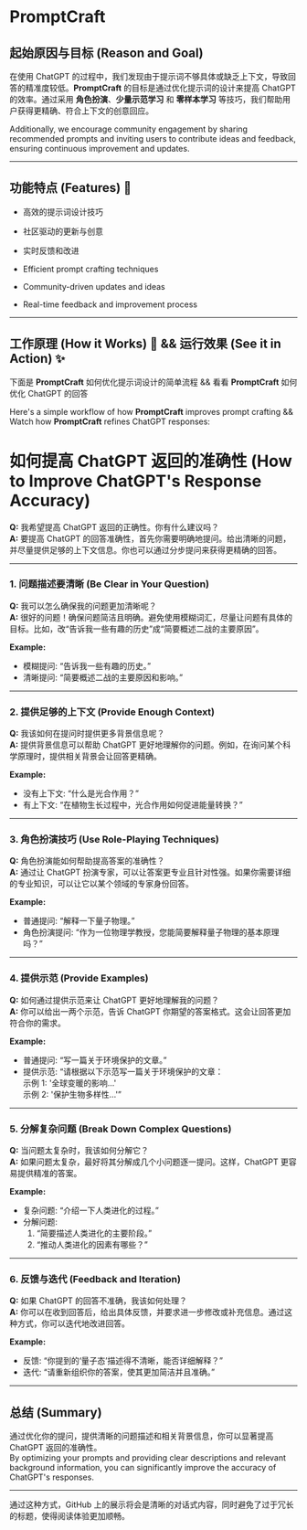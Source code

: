 # PromptCraft

## 起始原因与目标 (Reason and Goal)
在使用 ChatGPT 的过程中，我们发现由于提示词不够具体或缺乏上下文，导致回答的精准度较低。**PromptCraft** 的目标是通过优化提示词的设计来提高 ChatGPT 的效率。通过采用 **角色扮演**、**少量示范学习** 和 **零样本学习** 等技巧，我们帮助用户获得更精确、符合上下文的创意回应。

Additionally, we encourage community engagement by sharing recommended prompts and inviting users to contribute ideas and feedback, ensuring continuous improvement and updates.

---

## 功能特点 (Features) 🚀
- 高效的提示词设计技巧
- 社区驱动的更新与创意
- 实时反馈和改进

- Efficient prompt crafting techniques
- Community-driven updates and ideas
- Real-time feedback and improvement process

---

## 工作原理 (How it Works) 🎯 && 运行效果 (See it in Action) ✨
下面是 **PromptCraft** 如何优化提示词设计的简单流程   &&   看看 **PromptCraft** 如何优化 ChatGPT 的回答

Here's a simple workflow of how **PromptCraft** improves prompt crafting   &&  Watch how **PromptCraft** refines ChatGPT responses:


# 如何提高 ChatGPT 返回的准确性 (How to Improve ChatGPT's Response Accuracy)

**Q:** 我希望提高 ChatGPT 返回的正确性。你有什么建议吗？  
**A:** 要提高 ChatGPT 的回答准确性，首先你需要明确地提问。给出清晰的问题，并尽量提供足够的上下文信息。你也可以通过分步提问来获得更精确的回答。

---

### 1. 问题描述要清晰 (Be Clear in Your Question)

**Q:** 我可以怎么确保我的问题更加清晰呢？  
**A:** 很好的问题！确保问题简洁且明确。避免使用模糊词汇，尽量让问题有具体的目标。比如，改“告诉我一些有趣的历史”成“简要概述二战的主要原因”。

**Example:**  
- 模糊提问: “告诉我一些有趣的历史。”  
- 清晰提问: “简要概述二战的主要原因和影响。”

---

### 2. 提供足够的上下文 (Provide Enough Context)

**Q:** 我该如何在提问时提供更多背景信息呢？  
**A:** 提供背景信息可以帮助 ChatGPT 更好地理解你的问题。例如，在询问某个科学原理时，提供相关背景会让回答更精确。

**Example:**  
- 没有上下文: “什么是光合作用？”  
- 有上下文: “在植物生长过程中，光合作用如何促进能量转换？”

---

### 3. 角色扮演技巧 (Use Role-Playing Techniques)

**Q:** 角色扮演能如何帮助提高答案的准确性？  
**A:** 通过让 ChatGPT 扮演专家，可以让答案更专业且针对性强。如果你需要详细的专业知识，可以让它以某个领域的专家身份回答。

**Example:**  
- 普通提问: “解释一下量子物理。”  
- 角色扮演提问: “作为一位物理学教授，您能简要解释量子物理的基本原理吗？”

---

### 4. 提供示范 (Provide Examples)

**Q:** 如何通过提供示范来让 ChatGPT 更好地理解我的问题？  
**A:** 你可以给出一两个示范，告诉 ChatGPT 你期望的答案格式。这会让回答更加符合你的需求。

**Example:**  
- 普通提问: “写一篇关于环境保护的文章。”  
- 提供示范: “请根据以下示范写一篇关于环境保护的文章：  
  示例 1: '全球变暖的影响…'  
  示例 2: '保护生物多样性…'”

---

### 5. 分解复杂问题 (Break Down Complex Questions)

**Q:** 当问题太复杂时，我该如何分解它？  
**A:** 如果问题太复杂，最好将其分解成几个小问题逐一提问。这样，ChatGPT 更容易提供精准的答案。

**Example:**  
- 复杂问题: “介绍一下人类进化的过程。”  
- 分解问题:  
  1. “简要描述人类进化的主要阶段。”  
  2. “推动人类进化的因素有哪些？”

---

### 6. 反馈与迭代 (Feedback and Iteration)

**Q:** 如果 ChatGPT 的回答不准确，我该如何处理？  
**A:** 你可以在收到回答后，给出具体反馈，并要求进一步修改或补充信息。通过这种方式，你可以迭代地改进回答。

**Example:**  
- 反馈: “你提到的‘量子态’描述得不清晰，能否详细解释？”  
- 迭代: “请重新组织你的答案，使其更加简洁并且准确。”

---

## 总结 (Summary)

通过优化你的提问，提供清晰的问题描述和相关背景信息，你可以显著提高 ChatGPT 返回的准确性。  
By optimizing your prompts and providing clear descriptions and relevant background information, you can significantly improve the accuracy of ChatGPT's responses.

---

通过这种方式，GitHub 上的展示将会是清晰的对话式内容，同时避免了过于冗长的标题，使得阅读体验更加顺畅。

